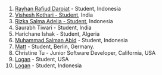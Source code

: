 1. [Rayhan Rafiud Darojat](https://github.com/rafiudd) - Student, Indonesia
2. [Vishesh Kothari - Student](https://github.com/vishy-kothari-96), India
3. [Rizka Salma Adelia - Student](https://github.com/rizkasalmaadelia), Indonesia
4. Saurabh Tiwari - Student, India
5. Harichane Ishak - Student, Algeria
6. [Muhammad Salman Abid](https://github.com/beecoder77) - Student, Indonesia
7. [Matt](https://github.com/recalibrated) - Student, Berlin, Germany. 
8. Christine Tu - Junior Software Developer, California, USA
9. [Logan](https://github.com/LoganLilypad) - Student, USA
10. [Logan](https://github.com/putuayu202) - Student, Indonesia


